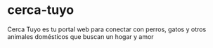 # cerca-tuyo
Cerca Tuyo es tu portal web para conectar con perros, gatos y otros animales domésticos que buscan un hogar y amor
